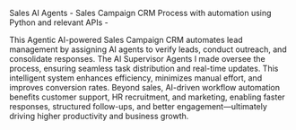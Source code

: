 Sales AI Agents - Sales Campaign CRM Process with automation using Python and relevant APIs -

This Agentic AI-powered Sales Campaign CRM automates lead management by assigning AI agents to verify leads, conduct outreach, and consolidate responses. The AI Supervisor Agents I made oversee the process, ensuring seamless task distribution and real-time updates. This intelligent system enhances efficiency, minimizes manual effort, and improves conversion rates. Beyond sales, AI-driven workflow automation benefits customer support, HR recruitment, and marketing, enabling faster responses, structured follow-ups, and better engagement—ultimately driving higher productivity and business growth.


